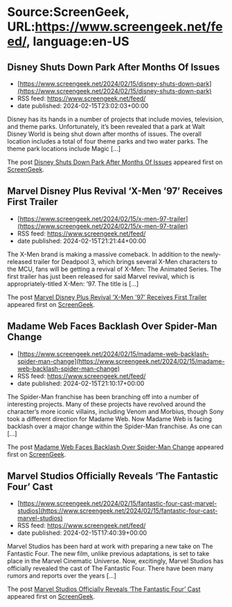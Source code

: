 # Source:ScreenGeek, URL:https://www.screengeek.net/feed/, language:en-US

## Disney Shuts Down Park After Months Of Issues
 - [https://www.screengeek.net/2024/02/15/disney-shuts-down-park](https://www.screengeek.net/2024/02/15/disney-shuts-down-park)
 - RSS feed: https://www.screengeek.net/feed/
 - date published: 2024-02-15T23:02:03+00:00

<p>Disney has its hands in a number of projects that include movies, television, and theme parks. Unfortunately, it&#8217;s been revealed that a park at Walt Disney World is being shut down after months of issues. The overall location includes a total of four theme parks and two water parks. The theme park locations include Magic [...]</p>
<p>The post <a href="https://www.screengeek.net/2024/02/15/disney-shuts-down-park/">Disney Shuts Down Park After Months Of Issues</a> appeared first on <a href="https://www.screengeek.net">ScreenGeek</a>.</p>

## Marvel Disney Plus Revival ‘X-Men ’97’ Receives First Trailer
 - [https://www.screengeek.net/2024/02/15/x-men-97-trailer](https://www.screengeek.net/2024/02/15/x-men-97-trailer)
 - RSS feed: https://www.screengeek.net/feed/
 - date published: 2024-02-15T21:21:44+00:00

<p>The X-Men brand is making a massive comeback. In addition to the newly-released trailer for Deadpool 3, which brings several X-Men characters to the MCU, fans will be getting a revival of X-Men: The Animated Series. The first trailer has just been released for said Marvel revival, which is appropriately-titled X-Men: &#8217;97. The title is [...]</p>
<p>The post <a href="https://www.screengeek.net/2024/02/15/x-men-97-trailer/">Marvel Disney Plus Revival &#8216;X-Men &#8217;97&#8217; Receives First Trailer</a> appeared first on <a href="https://www.screengeek.net">ScreenGeek</a>.</p>

## Madame Web Faces Backlash Over Spider-Man Change
 - [https://www.screengeek.net/2024/02/15/madame-web-backlash-spider-man-change](https://www.screengeek.net/2024/02/15/madame-web-backlash-spider-man-change)
 - RSS feed: https://www.screengeek.net/feed/
 - date published: 2024-02-15T21:10:17+00:00

<p>The Spider-Man franchise has been branching off into a number of interesting projects. Many of these projects have revolved around the character&#8217;s more iconic villains, including Venom and Morbius, though Sony took a different direction for Madame Web. Now Madame Web is facing backlash over a major change within the Spider-Man franchise. As one can [...]</p>
<p>The post <a href="https://www.screengeek.net/2024/02/15/madame-web-backlash-spider-man-change/">Madame Web Faces Backlash Over Spider-Man Change</a> appeared first on <a href="https://www.screengeek.net">ScreenGeek</a>.</p>

## Marvel Studios Officially Reveals ‘The Fantastic Four’ Cast
 - [https://www.screengeek.net/2024/02/15/fantastic-four-cast-marvel-studios](https://www.screengeek.net/2024/02/15/fantastic-four-cast-marvel-studios)
 - RSS feed: https://www.screengeek.net/feed/
 - date published: 2024-02-15T17:40:39+00:00

<p>Marvel Studios has been hard at work with preparing a new take on The Fantastic Four. The new film, unlike previous adaptations, is set to take place in the Marvel Cinematic Universe. Now, excitingly, Marvel Studios has officially revealed the cast of The Fantastic Four. There have been many rumors and reports over the years [...]</p>
<p>The post <a href="https://www.screengeek.net/2024/02/15/fantastic-four-cast-marvel-studios/">Marvel Studios Officially Reveals &#8216;The Fantastic Four&#8217; Cast</a> appeared first on <a href="https://www.screengeek.net">ScreenGeek</a>.</p>

